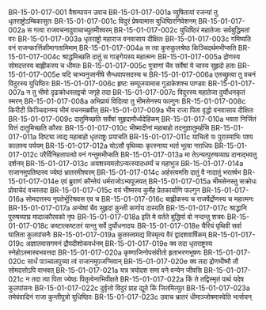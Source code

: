 BR-15-01-017-001	वैशम्पायन उवाच
BR-15-01-017-001a	व्युषितायां रजन्यां तु धृतराष्ट्रोऽम्बिकासुतः
BR-15-01-017-001c	विदुरं प्रेषयामास युधिष्ठिरनिवेशनम्
BR-15-01-017-002a	स गत्वा राजवचनादुवाचाच्युतमीश्वरम्
BR-15-01-017-002c	युधिष्ठिरं महातेजाः सर्वबुद्धिमतां वरः
BR-15-01-017-003a	धृतराष्ट्रो महाराज वनवासाय दीक्षितः
BR-15-01-017-003c	गमिष्यति वनं राजन्कार्त्तिकीमागतामिमाम्
BR-15-01-017-004a	स त्वा कुरुकुलश्रेष्ठ किञ्चिदर्थमभीप्सति
BR-15-01-017-004c	श्राद्धमिच्छति दातुं स गाङ्गेयस्य महात्मनः
BR-15-01-017-005a	द्रोणस्य सोमदत्तस्य बाह्लीकस्य च धीमतः
BR-15-01-017-005c	पुत्राणां चैव सर्वेषां ये चास्य सुहृदो हताः
BR-15-01-017-005e	यदि चाभ्यनुजानीषे सैन्धवापसदस्य च
BR-15-01-017-006a	एतच्छ्रुत्वा तु वचनं विदुरस्य युधिष्ठिरः
BR-15-01-017-006c	हृष्टः सम्पूजयामास गुडाकेशश्च पाण्डवः
BR-15-01-017-007a	न तु भीमो दृढक्रोधस्तद्वचो जगृहे तदा
BR-15-01-017-007c	विदुरस्य महातेजा दुर्योधनकृतं स्मरन्
BR-15-01-017-008a	अभिप्रायं विदित्वा तु भीमसेनस्य फल्गुनः
BR-15-01-017-008c	किरीटी किञ्चिदानम्य भीमं वचनमब्रवीत्
BR-15-01-017-009a	भीम राजा पिता वृद्धो वनवासाय दीक्षितः
BR-15-01-017-009c	दातुमिच्छति सर्वेषां सुहृदामौर्ध्वदेहिकम्
BR-15-01-017-010a	भवता निर्जितं वित्तं दातुमिच्छति कौरवः
BR-15-01-017-010c	भीष्मादीनां महाबाहो तदनुज्ञातुमर्हसि
BR-15-01-017-011a	दिष्ट्या त्वद्य महाबाहो धृतराष्ट्रः प्रयाचति
BR-15-01-017-011c	याचितो यः पुरास्माभिः पश्य कालस्य पर्ययम्
BR-15-01-017-012a	योऽसौ पृथिव्याः कृत्स्नाया भर्ता भूत्वा नराधिपः
BR-15-01-017-012c	परैर्विनिहतापत्यो वनं गन्तुमभीप्सति
BR-15-01-017-013a	मा तेऽन्यत्पुरुषव्याघ्र दानाद्भवतु दर्शनम्
BR-15-01-017-013c	अयशस्यमतोऽन्यत्स्यादधर्म्यं च महाभुज
BR-15-01-017-014a	राजानमुपतिष्ठस्व ज्येष्ठं भ्रातरमीश्वरम्
BR-15-01-017-014c	अर्हस्त्वमसि दातुं वै नादातुं भरतर्षभ
BR-15-01-017-014e	एवं ब्रुवाणं कौन्तेयं धर्मराजोऽभ्यपूजयत्
BR-15-01-017-015a	भीमसेनस्तु सक्रोधः प्रोवाचेदं वचस्तदा
BR-15-01-017-015c	वयं भीष्मस्य कुर्मेह प्रेतकार्याणि फल्गुन
BR-15-01-017-016a	सोमदत्तस्य नृपतेर्भूरिश्रवस एव च
BR-15-01-017-016c	बाह्लीकस्य च राजर्षेर्द्रोणस्य च महात्मनः
BR-15-01-017-017a	अन्येषां चैव सुहृदां कुन्ती कर्णाय दास्यति
BR-15-01-017-017c	श्राद्धानि पुरुषव्याघ्र मादात्कौरवको नृपः
BR-15-01-017-018a	इति मे वर्तते बुद्धिर्मा वो नन्दन्तु शत्रवः
BR-15-01-017-018c	कष्टात्कष्टतरं यान्तु सर्वे दुर्योधनादयः
BR-15-01-017-018e	यैरियं पृथिवी सर्वा घातिता कुलपांसनैः
BR-15-01-017-019a	कुतस्त्वमद्य विस्मृत्य वैरं द्वादशवार्षिकम्
BR-15-01-017-019c	अज्ञातवासगमनं द्रौपदीशोकवर्धनम्
BR-15-01-017-019e	क्व तदा धृतराष्ट्रस्य स्नेहोऽस्मास्वभवत्तदा
BR-15-01-017-020a	कृष्णाजिनोपसंवीतो हृताभरणभूषणः
BR-15-01-017-020c	सार्धं पाञ्चालपुत्र्या त्वं राजानमुपजग्मिवान्
BR-15-01-017-020e	क्व तदा द्रोणभीष्मौ तौ सोमदत्तोऽपि वाभवत्
BR-15-01-017-021a	यत्र त्रयोदश समा वने वन्येन जीवसि
BR-15-01-017-021c	न तदा त्वा पिता ज्येष्ठः पितृत्वेनाभिवीक्षते
BR-15-01-017-022a	किं ते तद्विस्मृतं पार्थ यदेष कुलपांसनः
BR-15-01-017-022c	दुर्वृत्तो विदुरं प्राह द्यूते किं जितमित्युत
BR-15-01-017-023a	तमेवंवादिनं राजा कुन्तीपुत्रो युधिष्ठिरः
BR-15-01-017-023c	उवाच भ्रातरं धीमाञ्जोषमास्वेति भर्त्सयन्
